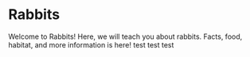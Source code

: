 # Rabbits
Welcome to Rabbits! Here, we will teach you about rabbits. Facts, food, habitat, and more information is here!
test test test